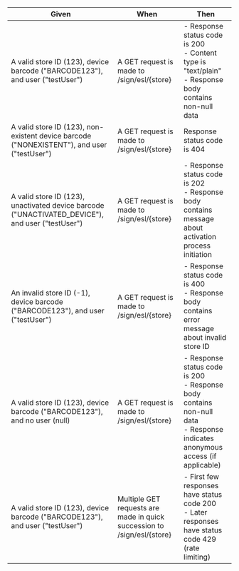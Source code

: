 | Given | When | Then |
|-------|------|------|
| A valid store ID (123), device barcode ("BARCODE123"), and user ("testUser") | A GET request is made to /sign/esl/{store} | - Response status code is 200<br>- Content type is "text/plain"<br>- Response body contains non-null data |
| A valid store ID (123), non-existent device barcode ("NONEXISTENT"), and user ("testUser") | A GET request is made to /sign/esl/{store} | Response status code is 404 |
| A valid store ID (123), unactivated device barcode ("UNACTIVATED_DEVICE"), and user ("testUser") | A GET request is made to /sign/esl/{store} | - Response status code is 202<br>- Response body contains message about activation process initiation |
| An invalid store ID (-1), device barcode ("BARCODE123"), and user ("testUser") | A GET request is made to /sign/esl/{store} | - Response status code is 400<br>- Response body contains error message about invalid store ID |
| A valid store ID (123), device barcode ("BARCODE123"), and no user (null) | A GET request is made to /sign/esl/{store} | - Response status code is 200<br>- Response body contains non-null data<br>- Response indicates anonymous access (if applicable) |
| A valid store ID (123), device barcode ("BARCODE123"), and user ("testUser") | Multiple GET requests are made in quick succession to /sign/esl/{store} | - First few responses have status code 200<br>- Later responses have status code 429 (rate limiting) |
